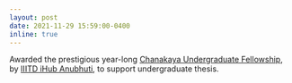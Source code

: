```yaml
---
layout: post
date: 2021-11-29 15:59:00-0400
inline: true
---
```


Awarded the prestigious year-long [Chanakaya Undergraduate Fellowship](https://ihub-anubhuti-iiitd.org/chanakyaug.html), by [IIITD iHub Anubhuti](https://ihub-anubhuti-iiitd.org/), to support undergraduate thesis.


